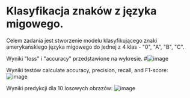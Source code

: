 # Klasyfikacja znaków z języka migowego.
Celem zadania jest stworzenie modelu klasyfikującego znaki amerykańskiego języka migowego do jednej z 4 klas - "0", "A", "B", "C".

Wyniki "loss" i "accuracy" przedstawione na wykresie.
#![image](https://user-images.githubusercontent.com/74449957/230634963-888808fe-bb53-45e4-a0fa-0bbda020ab02.png)

Wyniki testów calculate accuracy, precision, recall, and F1-score:
<br/>
![image](https://user-images.githubusercontent.com/74449957/230635342-09a89920-07d8-41d0-a823-e719491b1a72.png)


Wyniki predykcji dla 10 losowych obrazów:
![image](https://user-images.githubusercontent.com/74449957/230635545-f6a572d3-b1e1-4f20-b038-eb6bac1bc805.png)
